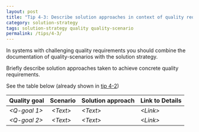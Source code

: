 ```yaml
---
layout: post
title: "Tip 4-3: Describe solution approaches in context of quality requirements!"
category: solution-strategy
tags: solution-strategy quality quality-scenario
permalink: /tips/4-3/
---
```


In systems with challenging quality requirements you should combine
the documentation of quality-scenarios with the solution strategy.

Briefly describe solution approaches taken to achieve concrete quality requirements.

See the table below (already shown in [tip 4-2](/tips/4-2))

| **Quality goal** | **Scenario** | **Solution approach** | **Link to Details** |
|----------|----------------------|-----------------------|-------------|
| _&lt;Q-goal 1>_ | _&lt;Text>_ | _&lt;Text>_ |_&lt;Link>_ |
| _&lt;Q-goal 2>_ | _&lt;Text>_ | _&lt;Text>_ |_&lt;Link>_ |
